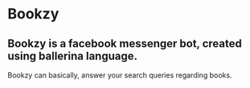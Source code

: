 # Bookzy
Bookzy is a facebook messenger bot, created using ballerina language.
--------------------------------------------------------------------
Bookzy can basically, answer your search queries regarding books. 

